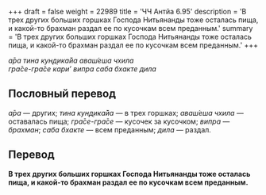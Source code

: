 +++
draft = false
weight = 22989
title = 'ЧЧ Антйа 6.95'
description = 'В трех других больших горшках Господа Нитьянанды тоже осталась пища, и какой-то брахман раздал ее по кусочкам всем преданным.'
summary = 'В трех других больших горшках Господа Нитьянанды тоже осталась пища, и какой-то брахман раздал ее по кусочкам всем преданным.'
+++

_а̄ра тина кун̣д̣ика̄йа аваш́еша чхила  
гра̄се-гра̄се кари’ випра саба бхакте дила_

## Пословный перевод

_а̄ра_ — других; _тина_ _кун̣д̣ика̄йа_ — в трех горшках; _аваш́еша_ _чхила_ — оставалась пища; _гра̄се_\-_гра̄се_ — кусочек за кусочком; _випра_ — _брахман_; _саба_ _бхакте_ — всем преданным; _дила_ — раздал.

## Перевод

**В трех других больших горшках Господа Нитьянанды тоже осталась пища, и какой-то брахман раздал ее по кусочкам всем преданным.**
